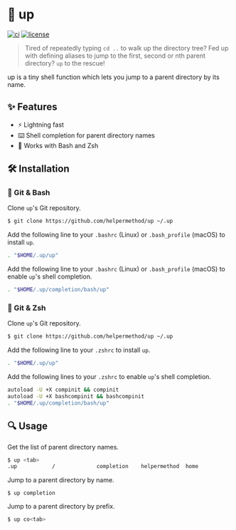 # :climbing: up

[![ci](https://github.com/helpermethod/up/actions/workflows/ci.yml/badge.svg)](https://github.com/helpermethod/up/actions/workflows/ci.yml)
[![license](https://badgen.net/badge/license/MIT/blue)](https://github.com/helpermethod/up/blob/main/LICENSE)

> Tired of repeatedly typing `cd ..` to walk up the directory tree? Fed up with defining aliases to jump to the first, second or nth parent directory? `up` to the rescue!

up is a tiny shell function which lets you jump to a parent directory by its name.

## :sparkles: Features

* :zap: Lightning fast
* :keyboard: Shell completion for parent directory names
* :shell: Works with Bash and Zsh

## :hammer_and_wrench: Installation

### :shell: Git & Bash

Clone `up`'s Git repository.

```sh
$ git clone https://github.com/helpermethod/up ~/.up
```

Add the following line to your `.bashrc` (Linux) or `.bash_profile` (macOS) to install `up`.

```sh
. "$HOME/.up/up"
```

Add the following line to your `.bashrc` (Linux) or `.bash_profile` (macOS) to enable `up`'s shell completion.

```sh
. "$HOME/.up/completion/bash/up"
```

### :shell: Git & Zsh

Clone `up`'s Git repository.

```sh
$ git clone https://github.com/helpermethod/up ~/.up
```

Add the following line to your `.zshrc` to install `up`.

```sh
. "$HOME/.up/up"
```

Add the following lines to your `.zshrc` to enable `up`'s shell completion.

```sh
autoload -U +X compinit && compinit
autoload -U +X bashcompinit && bashcompinit
. "$HOME/.up/completion/bash/up"
```

## :mag: Usage

Get the list of parent directory names.

```sh
$ up <tab>
.up           /             completion    helpermethod  home
```

Jump to a parent directory by name.

```
$ up completion
```

Jump to a parent directory by prefix.

```sh
$ up co<tab>
```